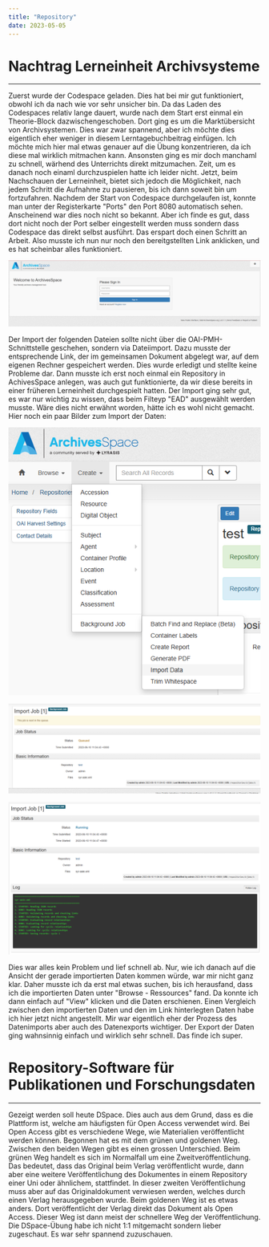 ```yaml
---
title: "Repository"
date: 2023-05-05
---
```


# Nachtrag Lerneinheit Archivsysteme
---

Zuerst wurde der Codespace geladen. Dies hat bei mir gut funktioniert, obwohl ich da nach wie vor sehr unsicher bin. Da das Laden des Codespaces relativ lange dauert, wurde nach dem Start erst einmal ein Theorie-Block
dazwischengeschoben. Dort ging es um die Marktübersicht von Archivsystemen. Dies war zwar spannend, aber ich möchte dies eigentlich eher weniger in diesem Lerntagebuchbeitrag einfügen. Ich möchte mich hier mal 
etwas genauer auf die Übung konzentrieren, da ich diese mal wirklich mitmachen kann. Ansonsten ging es mir doch manchaml zu schnell, wärhend des Unterrichts direkt mitzumachen. Zeit, um es danach noch einaml 
durchzuspielen hatte ich leider nicht. Jetzt, beim Nachschauen der Lerneinheit, bietet sich jedoch die Möglichkeit, nach jedem Schritt die Aufnahme zu pausieren, bis ich dann soweit bin um fortzufahren.
Nachdem der Start von Codespace durchgelaufen ist, konnte man unter der Registerkarte "Ports" den Port 8080 automatisch sehen. Anscheinend war dies noch nicht so bekannt. Aber ich finde es gut, dass dort nicht noch 
der Port selber eingestellt werden muss sondern dass Codespace das direkt selbst ausführt. Das erspart doch einen Schritt an Arbeit. Also musste ich nun nur noch den bereitgstellten Link anklicken, und es hat scheinbar
alles funktioniert.

![StartseiteArchivesSpace](https://github.com/tanyaZoller/Lerntagebuch-BAIN/blob/master/_img/Startseite%20ArchiveSpace.png?raw=true)

Der Import der folgenden Dateien sollte nicht über die OAI-PMH-Schnittstelle geschehen, sondern via Dateiimport. Dazu musste der entsprechende Link, der im gemeinsamen Dokument abgelegt war, auf dem eigenen
Rechner gespeichert werden. Dies wurde erledigt und stellte keine Probleme dar. Dann musste ich erst noch einmal ein Repository in AchivesSpace anlegen, was auch gut funktionierte, da wir diese bereits in einer 
früheren Lerneinheit durchgespielt hatten. 
Der Import ging sehr gut, es war nur wichtig zu wissen, dass beim Filteyp "EAD" ausgewählt werden musste. Wäre dies nicht erwähnt worden, hätte ich es wohl nicht gemacht.
Hier noch ein paar Bilder zum Import der Daten:

![ImportDaten](https://github.com/tanyaZoller/Lerntagebuch-BAIN/blob/master/_img/Import_Daten.png?raw=true)

![Import](https://github.com/tanyaZoller/Lerntagebuch-BAIN/blob/master/_img/Import_Job.png?raw=true)

![RunningJob](https://github.com/tanyaZoller/Lerntagebuch-BAIN/blob/master/_img/Running_Job.png?raw=true)

Dies war alles kein Problem und lief schnell ab. Nur, wie ich danach auf die Ansicht der gerade importierten Daten kommen würde, war mir nicht ganz klar. Daher musste ich da erst mal etwas suchen, bis ich herausfand, 
dass ich die importierten Daten unter "Browse - Ressources" fand. Da konnte ich dann einfach auf "View" klicken und die Daten erschienen. Einen Vergleich zwischen den importierten Daten und den im Link hinterlegten Daten
habe ich hier jetzt nicht angestellt. Mir war eigentlich eher der Prozess des Datenimports aber auch des Datenexports wichtiger. Der Export der Daten ging wahnsinnig einfach und wirklich sehr schnell. Das finde ich 
super.


# Repository-Software für Publikationen und Forschungsdaten
---

Gezeigt werden soll heute DSpace. Dies auch aus dem Grund, dass es die Plattform ist, welche am häufigsten für Open Access verwendet wird. 
Bei Open Access gibt es verschiedene Wege, wie Materialien veröffentlicht werden können. Begonnen hat es mit dem grünen und goldenen Weg. Zwischen den beiden Wegen gibt es einen grossen Unterschied. Beim grünen Weg
handelt es sich im Normalfall um eine Zweitveröffentlichung. Das bedeutet, dass das Original beim Verlag veröffentlicht wurde, dann aber eine weitere Veröffentlichung des Dokumentes in einem Repository einer Uni oder
ähnlichem, stattfindet. In dieser zweiten Veröffentlichung muss aber auf das Originaldokument verwiesen werden, welches durch einen Verlag herausgegeben wurde. Beim goldenen Weg ist es etwas anders. Dort veröffentlicht
der Verlag direkt das Dokument als Open Access. Dieser Weg ist dann meist der schnellere Weg der Veröffentlichung.
Die DSpace-Übung habe ich nicht 1:1 mitgemacht sondern lieber zugeschaut. Es war sehr spannend zuzuschauen.



